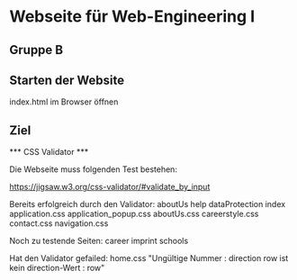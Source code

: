 # Webseite für Web-Engineering I

## Gruppe B

## Starten der Website

index.html im Browser öffnen

## Ziel



*** CSS Validator ***

Die Webseite muss folgenden Test bestehen:

https://jigsaw.w3.org/css-validator/#validate_by_input


Bereits erfolgreich durch den Validator:
	aboutUs
	help
	dataProtection
	index
	application.css
	application_popup.css
	aboutUs.css
	careerstyle.css
	contact.css
	navigation.css


Noch zu testende Seiten:
	career
	imprint
	schools
	

Hat den Validator gefailed:
	home.css	"Ungültige Nummer : direction row ist kein direction-Wert : row"
	
